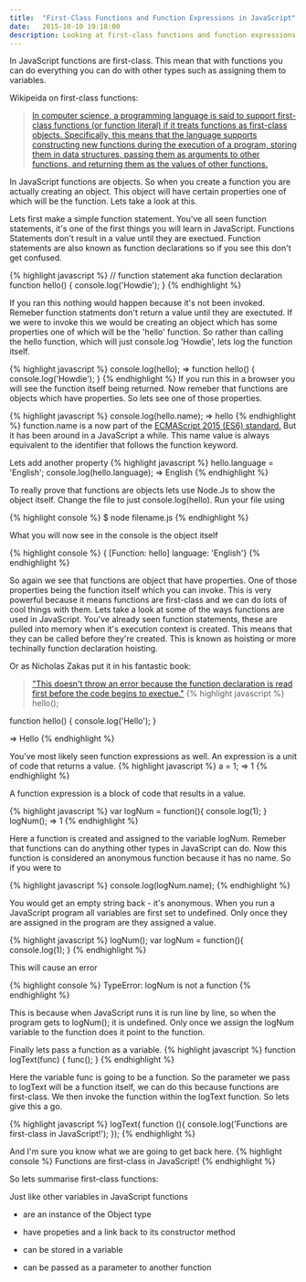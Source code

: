 ```yaml
---
title:  "First-Class Functions and Function Expressions in JavaScript"
date:   2015-10-10 19:18:00
description: Looking at first-class functions and function expressions in JavaScript to get a deeper understanding
---
```


In JavaScript functions are first-class. This mean that with functions you can do everything you can do with other types such as assigning them to variables.



Wikipeida on first-class functions:
> <a class='external' href="https://en.wikipedia.org/wiki/First-class_function">In computer science, a programming language is said to support first-class functions (or function literal) if it treats functions as first-class objects. Specifically, this means that the language supports constructing new functions during the execution of a program, storing them in data structures, passing them as arguments to other functions, and returning them as the values of other functions.</a>

In JavaScript functions are objects. So when you
create a function you are actually creating an object. This object will have certain properties one of which will be the function. Lets take a look at this.

Lets first make a simple function statement. You've all seen function statements, it's one of the first things you will learn in JavaScript. Functions Statements don't result in a value until they are exectued. Function statements are also known as function declarations so if you see this don't get confused.

{% highlight javascript %}
// function statement aka function declaration
function hello() {
	console.log('Howdie');
}
{% endhighlight %}

If you ran this nothing would happen because it's not been invoked. Remeber function statments don't return a value until they are exectuted. If we were to invoke this we would be creating an object which has some properties one of which will be the 'hello' function. So rather than calling the hello function, which will just console.log 'Howdie', lets log the function itself.

{% highlight javascript %}
console.log(hello);
=> function hello() {
	console.log('Howdie');
}
{% endhighlight %}
If you run this in a browser you will see the function itself being returned. Now remeber that functions are objects which have properties. So lets see one of those properties.

{% highlight javascript %}
console.log(hello.name);
=> hello
{% endhighlight %}
function.name is a now part of the <a class='external' href="https://developer.mozilla.org/en-US/docs/Web/JavaScript/Reference/Global_Objects/Function/name">ECMAScript 2015 (ES6) standard.</a> But it has been around in a JavaScript a while. This name value is always equivalent to the identifier that follows the function keyword.

Lets add another property
{% highlight javascript %}
hello.language = 'English';
console.log(hello.language);
=> English
{% endhighlight %}

To really prove that functions are objects lets use Node.Js to show the object itself. Change the file to just console.log(hello). Run your file using

{% highlight console %}
$ node filename.js
{% endhighlight %}

What you will now see in the console is the object itself

{% highlight console %}
{ [Function: hello] language: 'English'}
{% endhighlight %}



So again we see that functions are object that have properties. One of those properties being the function itself which you can invoke. This is very powerful because it means functions are first-class and we can do lots of cool things with them. Lets take a look at some of the ways functions are used in JavaScript. You've already seen function statements, these are pulled into memory when it's execution context is created. This means that they can be called before they're created. This is known as hoisting or more techinally function declaration hoisting.

Or as Nicholas Zakas put it in his fantastic book:

> <a class='external' href="http://www.amazon.com/gp/product/1118026691/ref=as_li_tl?ie=UTF8&camp=1789&creative=9325&creativeASIN=1118026691&linkCode=as2&tag=blog0a05a-20&linkId=6KJBKAOWF36GTSIU">"This doesn't throw an error because the function declaration is read first before the code begins to exectue."</a>
{% highlight javascript %}
hello();

function hello() {
	console.log('Hello');
}

=> Hello
{% endhighlight %}

You've most likely seen function expressions as well. An expression is a unit of code that returns a value.
{% highlight javascript %}
a = 1;
=> 1
{% endhighlight %}

A function expression is a block of code that results in a value.

{% highlight javascript %}
var logNum = function(){
	console.log(1);
}
logNum();
=> 1
{% endhighlight %}

Here a function is created and assigned to the variable logNum. Remeber that functions can do anything other types in JavaScript can do. Now this function is considered an anonymous function because it has no name. So if you were to

{% highlight javascript %}
console.log(logNum.name);
{% endhighlight %}

You would get an empty string back - it's anonymous. When you run a JavaScript program all variables are first set to undefined. Only once they are assigned in the program are they assigned a value.

{% highlight javascript %}
logNum();
var logNum = function(){
	console.log(1);
}
{% endhighlight %}

This will cause an error

{% highlight console %}
TypeError: logNum is not a function
{% endhighlight %}

This is because when JavaScript runs it is run line by line, so when the program gets to logNum(); it is undefined. Only once we assign the logNum variable to the function does it point to the function.

Finally lets pass a function as a variable.
{% highlight javascript %}
function logText(func) {
	func();
}
{% endhighlight %}

Here the variable func is going to be a function. So the parameter we pass to logText will be a function itself, we can do this because functions are first-class. We then invoke the function within the logText function. So lets give this a go.

{% highlight javascript %}
logText( function (){
	console.log('Functions are first-class in JavaScript!');
});
{% endhighlight %}

And I'm sure you know what we are going to get back here.
{% highlight console %}
Functions are first-class in JavaScript!
{% endhighlight %}

So lets summarise first-class functions:

Just like other variables in JavaScript functions

- are an instance of the Object type

- have propeties and a link back to its constructor method

- can be stored in a variable

- can be passed as a parameter to another function
